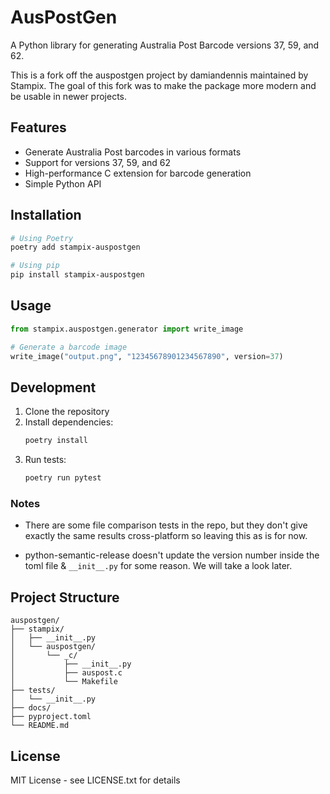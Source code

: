 # AusPostGen

A Python library for generating Australia Post Barcode versions 37, 59, and 62.

This is a fork off the auspostgen project by damiandennis maintained by Stampix.
The goal of this fork was to make the package more modern and be usable in newer projects.

## Features

- Generate Australia Post barcodes in various formats
- Support for versions 37, 59, and 62
- High-performance C extension for barcode generation
- Simple Python API

## Installation

```bash
# Using Poetry
poetry add stampix-auspostgen

# Using pip
pip install stampix-auspostgen
```

## Usage

```python
from stampix.auspostgen.generator import write_image

# Generate a barcode image
write_image("output.png", "12345678901234567890", version=37)
```

## Development

1. Clone the repository
2. Install dependencies:
   ```bash
   poetry install
   ```
3. Run tests:
   ```bash
   poetry run pytest
   ```

### Notes

- There are some file comparison tests in the repo, but they don't give exactly the same results cross-platform so leaving this as is for now.

- python-semantic-release doesn't update the version number inside the toml file & `__init__.py` for some reason. We will take a look later.

## Project Structure

```
auspostgen/
├── stampix/
│   ├── __init__.py
│   └── auspostgen/
│       └── _c/
│           ├── __init__.py
│           ├── auspost.c
│           └── Makefile
├── tests/
│   └── __init__.py
├── docs/
├── pyproject.toml
└── README.md
```

## License

MIT License - see LICENSE.txt for details
